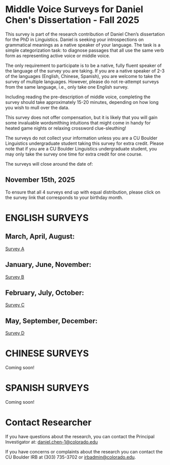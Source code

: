 # Middle Voice Surveys for Daniel Chen's Dissertation - Fall 2025

This survey is part of the research contribution of Daniel Chen’s dissertation for the PhD in Linguistics. Daniel is seeking your introspections on grammatical meanings as a native speaker of your language. The task is a simple categorization task: to diagnose passages that all use the same verb form as representing active voice or middle voice. 

The only requirement to participate is to be a native, fully fluent speaker of the language of the survey you are taking. If you are a native speaker of 2-3 of the languages (English, Chinese, Spanish), you are welcome to take the survey of multiple languages. However, please do not re-attempt surveys from the same language, i.e., only take one English survey. 

Including reading the pre-description of middle voice, completing the survey should take approximately 15-20 minutes, depending on how long you wish to mull over the data.

This survey does not offer compensation, but it is likely that you will gain some invaluable wordsmithing intuitions that might come in handy for heated game nights or relaxing crossword clue-sleuthing!

The surveys do not collect your information unless you are a CU Boulder Linguistics undergraduate student taking this survey for extra credit. Please note that if you are a CU Boulder Linguistics undergraduate student, you may only take the survey one time for extra credit for one course.

The surveys will close around the date of: 
## November 15th, 2025

To ensure that all 4 surveys end up with equal distribution, please click on the survey link that corresponds to your birthday month.





# ENGLISH SURVEYS
## March, April, August:               

[Survey A](https://forms.gle/zS6HAS84QM7F1p9b8)

## January, June, November:            

[Survey B](https://forms.gle/ZhVd3ZuJdQD7SEw57)

## February, July, October:          

[Survey C](https://forms.gle/qjnxJZA3J8TEBaH27)

## May, September, December:          

[Survey D](https://forms.gle/UHoiubh6fW5k4h4Y7)

# CHINESE SURVEYS
Coming soon!

# SPANISH SURVEYS
Coming soon!


# Contact Researcher

If you have questions about the research, you can contact the Principal Investigator at: [daniel.chen-1@colorado.edu](daniel.chen-1@colorado.edu)

If you have concerns or complaints about the research you can contact the CU Boulder IRB at (303) 735-3702 or [irbadmin@colorado.edu](irbadmin@colorado.edu).
